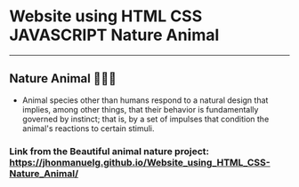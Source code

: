 # Website using HTML CSS JAVASCRIPT Nature Animal

---
## Nature Animal 💖💖💖
* Animal species other than humans respond to a natural design that implies, among other things, that their behavior is fundamentally governed by instinct; that is, by a set of impulses that condition the animal's reactions to certain stimuli.
### Link from the Beautiful animal nature project: https://jhonmanuelg.github.io/Website_using_HTML_CSS-Nature_Animal/
